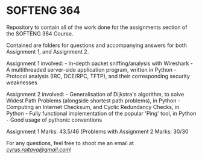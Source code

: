 # SOFTENG 364
Repository to contain all of the work done for the assignments section of the SOFTENG 364 Course.

Contained are folders for questions and accompanying answers for both Assignment 1, and Assignment 2.

Assignment 1 involved:
	- In-depth packet sniffing/analysis with Wireshark
	- A multithreaded server-side application program, written in Python
	- Protocol analysis (IRC, DCE/RPC, TFTP), and their corresponding security weaknesses

Assignment 2 involved:
	- Generalisation of Dijkstra's algorithm, to solve Widest Path Problems (alongside shortest path problems), in Python
	- Computing an Internet Checksum, and Cyclic Redundancy Checks, in Python
	- Fully functional implementation of the popular 'Ping' tool, in Python
	- Good usage of pythonic conventions

Assignment 1 Marks: 43.5/46 (Problems with 
Assignment 2 Marks: 30/30

For any questions, feel free to shoot me an email at *cyrus.raitava@gmail.com*!

 